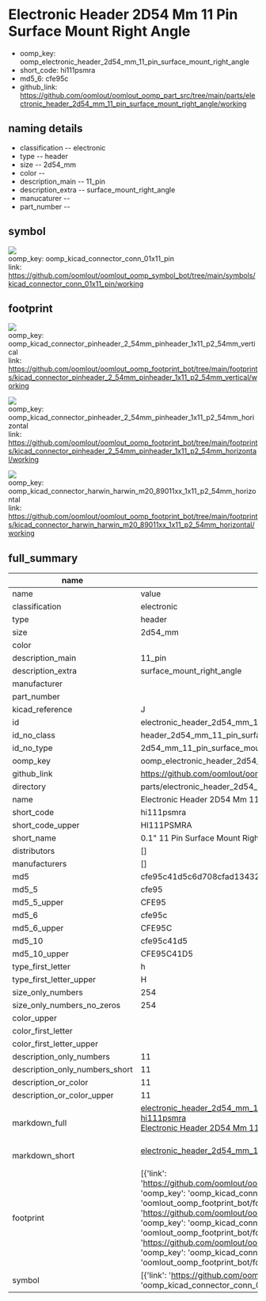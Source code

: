 # Electronic Header 2D54 Mm 11 Pin Surface Mount Right Angle

  
* oomp_key: oomp_electronic_header_2d54_mm_11_pin_surface_mount_right_angle 
* short_code: hi111psmra
* md5_6: cfe95c  
* github_link: https://github.com/oomlout/oomlout_oomp_part_src/tree/main/parts/electronic_header_2d54_mm_11_pin_surface_mount_right_angle/working  
## naming details
* classification -- electronic
* type -- header
* size -- 2d54_mm
* color -- 
* description_main -- 11_pin
* description_extra -- surface_mount_right_angle
* manucaturer -- 
* part_number -- 



## symbol

![](symbol/0/working/working_600.png)  
oomp_key: oomp_kicad_connector_conn_01x11_pin  
link: https://github.com/oomlout/oomlout_oomp_symbol_bot/tree/main/symbols/kicad_connector_conn_01x11_pin/working  

## footprint

![](footprint/0/working/working_600.png)  
oomp_key: oomp_kicad_connector_pinheader_2_54mm_pinheader_1x11_p2_54mm_vertical  
link: https://github.com/oomlout/oomlout_oomp_footprint_bot/tree/main/footprints/kicad_connector_pinheader_2_54mm_pinheader_1x11_p2_54mm_vertical/working  

![](footprint/0/working/working_600.png)  
oomp_key: oomp_kicad_connector_pinheader_2_54mm_pinheader_1x11_p2_54mm_horizontal  
link: https://github.com/oomlout/oomlout_oomp_footprint_bot/tree/main/footprints/kicad_connector_pinheader_2_54mm_pinheader_1x11_p2_54mm_horizontal/working  

![](footprint/0/working/working_600.png)  
oomp_key: oomp_kicad_connector_harwin_harwin_m20_89011xx_1x11_p2_54mm_horizontal  
link: https://github.com/oomlout/oomlout_oomp_footprint_bot/tree/main/footprints/kicad_connector_harwin_harwin_m20_89011xx_1x11_p2_54mm_horizontal/working  

## full_summary
| name | value | 
| --- | --- | 
| name | value | 
| classification | electronic | 
| type | header | 
| size | 2d54_mm | 
| color |  | 
| description_main | 11_pin | 
| description_extra | surface_mount_right_angle | 
| manufacturer |  | 
| part_number |  | 
| kicad_reference | J | 
| id | electronic_header_2d54_mm_11_pin_surface_mount_right_angle | 
| id_no_class | header_2d54_mm_11_pin_surface_mount_right_angle | 
| id_no_type | 2d54_mm_11_pin_surface_mount_right_angle | 
| oomp_key | oomp_electronic_header_2d54_mm_11_pin_surface_mount_right_angle | 
| github_link | https://github.com/oomlout/oomlout_oomp_part_src/tree/main/parts/electronic_header_2d54_mm_11_pin_surface_mount_right_angle/working | 
| directory | parts/electronic_header_2d54_mm_11_pin_surface_mount_right_angle | 
| name | Electronic Header 2D54 Mm 11 Pin Surface Mount Right Angle | 
| short_code | hi111psmra | 
| short_code_upper | HI111PSMRA | 
| short_name | 0.1" 11 Pin Surface Mount Right Angle Header | 
| distributors | [] | 
| manufacturers | [] | 
| md5 | cfe95c41d5c6d708cfad13432856fb30 | 
| md5_5 | cfe95 | 
| md5_5_upper | CFE95 | 
| md5_6 | cfe95c | 
| md5_6_upper | CFE95C | 
| md5_10 | cfe95c41d5 | 
| md5_10_upper | CFE95C41D5 | 
| type_first_letter | h | 
| type_first_letter_upper | H | 
| size_only_numbers | 254 | 
| size_only_numbers_no_zeros | 254 | 
| color_upper |  | 
| color_first_letter |  | 
| color_first_letter_upper |  | 
| description_only_numbers | 11 | 
| description_only_numbers_short | 11 | 
| description_or_color | 11 | 
| description_or_color_upper | 11 | 
| markdown_full | [electronic_header_2d54_mm_11_pin_surface_mount_right_angle](https://github.com/oomlout/oomlout_oomp_part_src/tree/main/parts/electronic_header_2d54_mm_11_pin_surface_mount_right_angle/working)<br>[hi111psmra](https://github.com/oomlout/oomlout_oomp_part_src/tree/main/parts/electronic_header_2d54_mm_11_pin_surface_mount_right_angle/working)<br>[Electronic Header 2D54 Mm 11 Pin Surface Mount Right Angle](https://github.com/oomlout/oomlout_oomp_part_src/tree/main/parts/electronic_header_2d54_mm_11_pin_surface_mount_right_angle/working)<br><br> | 
| markdown_short | [electronic_header_2d54_mm_11_pin_surface_mount_right_angle](https://github.com/oomlout/oomlout_oomp_part_src/tree/main/parts/electronic_header_2d54_mm_11_pin_surface_mount_right_angle/working)<br><br> | 
| footprint | [{'link': 'https://github.com/oomlout/oomlout_oomp_footprint_bot/tree/main/foootprntss/kicad_connector_pinheader_2_54mm_pinheader_1x11_p2_54mm_vertical', 'oomp_key': 'oomp_kicad_connector_pinheader_2_54mm_pinheader_1x11_p2_54mm_vertical', 'directory': 'oomlout_oomp_footprint_bot/footprints/kicad_connector_pinheader_2_54mm_pinheader_1x11_p2_54mm_vertical//working/working.kicad_mod'}, {'link': 'https://github.com/oomlout/oomlout_oomp_footprint_bot/tree/main/foootprntss/kicad_connector_pinheader_2_54mm_pinheader_1x11_p2_54mm_horizontal', 'oomp_key': 'oomp_kicad_connector_pinheader_2_54mm_pinheader_1x11_p2_54mm_horizontal', 'directory': 'oomlout_oomp_footprint_bot/footprints/kicad_connector_pinheader_2_54mm_pinheader_1x11_p2_54mm_horizontal//working/working.kicad_mod'}, {'link': 'https://github.com/oomlout/oomlout_oomp_footprint_bot/tree/main/foootprntss/kicad_connector_harwin_harwin_m20_89011xx_1x11_p2_54mm_horizontal', 'oomp_key': 'oomp_kicad_connector_harwin_harwin_m20_89011xx_1x11_p2_54mm_horizontal', 'directory': 'oomlout_oomp_footprint_bot/footprints/kicad_connector_harwin_harwin_m20_89011xx_1x11_p2_54mm_horizontal//working/working.kicad_mod'}] | 
| symbol | [{'link': 'https://github.com/oomlout/oomlout_oomp_symbol_bot/tree/main/symbols/kicad_connector_conn_01x11_pin', 'oomp_key': 'oomp_kicad_connector_conn_01x11_pin', 'directory': 'oomlout_oomp_symbol_bot/symbols/kicad_connector_conn_01x11_pin//working/working.kicad_sym'}] | 
